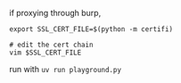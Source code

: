 if proxying through burp, 
```
export SSL_CERT_FILE=$(python -m certifi)

# edit the cert chain
vim $SSL_CERT_FILE
```

run with `uv run playground.py`


